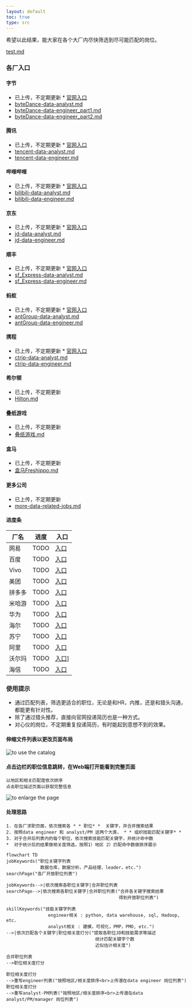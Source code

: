 ```yaml
---
layout: default
toc: true
type: src
---
```


希望以此结果，能大家在各个大厂内尽快筛选到尽可能匹配的岗位。

[test.md](./test.md)

### 各厂入口

#### 字节
* 已上传，不定期更新 * [官网入口](https://jobs.bytedance.com/experienced/position)
* [byteDance-data-analyst.md](./_src/byteDance-data-analyst.md)
* [byteDance-data-engineer_part1.md](./_src/byteDance-data-engineer_part1.md)
* [byteDance-data-engineer_part2.md](./_src/byteDance-data-engineer_part2.md)

#### 腾讯
* 已上传，不定期更新 * [官网入口](https://careers.tencent.com/zh-cn/search.html)
* [tencent-data-analyst.md](./_src/tencent-data-analyst.md)
* [tencent-data-engineer.md](./_src/tencent-data-engineer.md)


#### 哔哩哔哩
* 已上传，不定期更新 * [官网入口](https://jobs.bilibili.com/social/positions?location=%E4%B8%8A%E6%B5%B7&type=3)
* [bilibili-data-analyst.md](./_src/bilibili-data-analyst.md)
* [bilibili-data-engineer.md](./_src/bilibili-data-engineer.md)

#### 京东
* 已上传，不定期更新 * [官网入口](https://zhaopin.jd.com/web/job/job_info_list/3)
* [jd-data-analyst.md](./_src/jd-data-analyst.md)
* [jd-data-engineer.md](./_src/jd-data-engineer.md)


#### 顺丰
* 已上传，不定期更新 * [官网入口](https://hr.sf-express.com/jobMainHandler/main/9999)
* [sf_Express-data-analyst.md](./_src/sf_Express-data-analyst.md)
* [sf_Express-data-engineer.md](./_src/sf_Express-data-engineer.md)


#### 蚂蚁
* 已上传，不定期更新 * [官网入口](https://talent.antgroup.com/off-campus)
* [antGroup-data-analyst.md](./_src/antGroup-data-analyst.md)
* [antGroup-data-engineer.md](./_src/antGroup-data-engineer.md)


#### 携程
* 已上传，不定期更新 * [官网入口](https://job.ctrip.com/index.html#/jobList)
* [ctrip-data-analyst.md](./_src/ctrip-data-analyst.md)
* [ctrip-data-engineer.md](./_src/ctrip-data-engineer.md)

#### 希尔顿
* 已上传，不定期更新
* [Hilton.md](./_src/Hilton.md)


#### 叠纸游戏
* 已上传，不定期更新
* [叠纸游戏.md](./_src/叠纸游戏.md)


#### 盒马
* 已上传，不定期更新
* [盒马Freshippo.md](./_src/盒马Freshippo.md)


#### 更多公司
* 已上传，不定期更新
* [more-data-related-jobs.md](./_src/more-data-related-jobs.md)

#### 进度条
|厂名|进度|入口|
|-----|-----|------|
|网易|TODO|[入口](https://hr.163.com/)|
|百度|TODO|[入口](https://talent.baidu.com/jobs/social-list)|
|Vivo|TODO|[入口](https://hr.vivo.com/jobs?_p=2&_irjl=%E4%B8%8A%E6%B5%B7)|
|美团|TODO|[入口](https://zhaopin.meituan.com/web/social)|
|拼多多|TODO|[入口](https://careers.pddglobalhr.net/jobs)|
|米哈游|TODO|[入口](https://jobs.mihoyo.com/)|
|华为|TODO|[入口](https://career.huawei.com/reccampportal/portal5/campus-recruitment.html)|
|海尔|TODO|[入口](http://vta.maker.haier.net/client/mobile/sociallist.html)|
|苏宁|TODO|[入口](http://careers.suning.cn/rps-web/position/show_position_new.htm?type=1)|
|阿里|TODO|[入口](https://talent.alibaba.com/off-campus/position-list?lang=zh)|
|沃尔玛|TODO|[入口](https://walmartchina.avature.cn/zh_CN/storecareers/SearchJobsInSams/?6039=953&6039_format=3360&6040=920&6040_format=3361&listFilterMode=1&jobRecordsPerPage=6&jobOffset=0)]
|海信|TODO|[入口](http://hisense.zhiye.com/sz)|



### 使用提示
*  通过匹配列表，筛选更适合的职位，无论是和HR，内推，还是和猎头沟通，都能更有针对性。
*  除了通过猎头推荐，直接向官网投递简历也是一种方式。
*  对心仪的岗位，不定期重复投递简历，有时能起到意想不到的效果。

#### 伸缩文件列表以更改页面布局
![to use the catalog](./_src/Navigator.jpeg)

#### 点击边栏的职位信息跳转，在Web端打开能看到完整页面
```
以地区和相关匹配度依次排序
点击职位描述页面以获取完整信息
```
![to enlarge the page](./_src/catalogLayout.jpeg)


#### 处理思路
```
1. 在各厂求职页面，依次搜索各 * * 职位* *  关键字，并合并搜索结果
2. 按照data engineer 和 analyst/PM 这两个大类， * * 组织技能匹配关键字* *  
3. 对于合并后列表内的每个职位，依次搜索技能匹配关键字，并统计命中数
*  对于统计后的结果做相关度筛选，按照1）地区 2）匹配命中数做排序展示
```

```mermaid
flowchart TD
jobKeywords("职位关键字列表
             数据仓库，数据分析，产品经理，leader，etc.")
searchPage("各厂开放职位列表")

jobKeywords-->|依次搜索各职位关键字|合并职位列表
searchPage-->|依次搜索各职位关键字|合并职位列表("合并各关键字搜索结果
                                           得到开放职位列表")

skillKeywords("技能关键字列表
                engineer相关 : python, data warehouse, sql, Hadoop, etc.
                analyst相关 : 建模，可视化，PMP，PMO, etc.")
-->|依次匹配各个关键字|职位相关度打分("提取各职位JD和技能需求等描述
                                  统计匹配关键字个数
                                  近似估计相关度")

合并职位列表
-->职位相关度打分

职位相关度打分
-->重写engineer列表("按照地区/相关度排序<br>上传潜在data engineer 岗位列表")
职位相关度打分
-->重写analyst-PM列表("按照地区/相关度排序<br>上传潜在data analyst/PM/manager 岗位列表")


```
